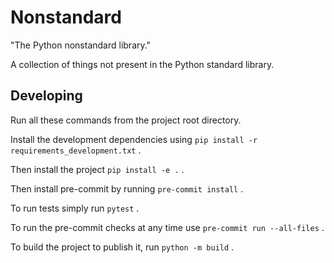 # Nonstandard

"The Python nonstandard library."

A collection of things not present in the Python standard library.

## Developing

Run all these commands from the project root directory.

Install the development dependencies using
`pip install -r requirements_development.txt`
.

Then install the project
`pip install -e .`
.

Then install pre-commit by running
`pre-commit install`
.

To run tests simply run
`pytest`
.

To run the pre-commit checks at any time use
`pre-commit run --all-files`
.

To build the project to publish it, run
`python -m build`
.
